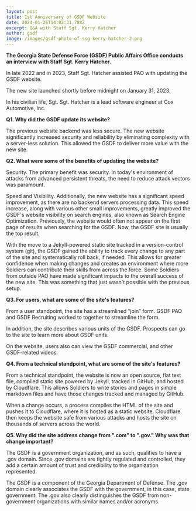 ```yaml
---
layout: post
title: 1st Anniversary of GSDF Website
date: 2024-01-26T14:02:31.788Z
excerpt: Q&A with Staff Sgt. Kerry Hatcher
author: gsdf
image: /images/gsdf-photo-of-ssg-kerry-hatcher-2.png
---
```

**The Georgia State Defense Force (GSDF) Public Affairs Office conducts an interview with Staff Sgt. Kerry Hatcher.** 

In late 2022 and in 2023, Staff Sgt. Hatcher assisted PAO with updating the GSDF website.

The new site launched shortly before midnight on January 31, 2023.

In his civilian life, Sgt. Sgt. Hatcher is a lead software engineer at Cox Automotive, Inc.

**Q1. Why did the GSDF update its website?**

The previous website backend was less secure. The new website significantly increased security and reliability by eliminating complexity with a server-less solution. This allowed the GSDF to deliver more value with the new site.

**Q2. What were some of the benefits of updating the website?** 

Security. The primary benefit was security. In today's environment of attacks from advanced persistent threats, the need to reduce attack vectors was paramount.

Speed and Visibility. Additionally, the new website has a significant speed improvement, as there are no backend servers processing data. This speed increase, along with various other small improvements, greatly improved the GSDF's website visibility on search engines, also known as Search Engine Optimization. Previously, the website would often not appear on the first page of results when searching for the GSDF. Now, the GSDF site is usually the top result. 

With the move to a Jekyll-powered static site tracked in a version-control system (git), the GSDF gained the ability to track every change to any part of the site and systematically roll back, if needed. This allows for greater confidence when making changes and creates an environment where more Soldiers can contribute their skills from across the force. Some Soldiers from outside PAO have made significant impacts to the overall success of the new site. This was something that just wasn't possible with the previous setup.

**Q3. For users, what are some of the site's features?**

From a user standpoint, the site has a streamlined “join” form. GSDF PAO and GSDF Recruiting worked to together to streamline the form. 

In addition, the site describes various units of the GSDF. Prospects can go to the site to learn more about GSDF units.

On the website, users also can view the GSDF commercial, and other GSDF-related videos.

**Q4. From a technical standpoint, what are some of the site's features?**

From a technical standpoint, the website is now an open source, flat text file, compiled static site powered by Jekyll, tracked in GitHub, and hosted by Cloudflare. This allows Soldiers to write stories and pages in simple markdown files and have those changes tracked and managed by GitHub. 

When a change occurs, a process compiles the HTML of the site and pushes it to Cloudflare, where it is hosted as a static website. Cloudflare then keeps the website safe from various attacks and hosts the site on thousands of servers across the world.

**Q5. Why did the site address change from ".com" to ".gov." Why was that change important?**

The GSDF is a government organization, and as such, qualifies to have a .gov domain. Since .gov domains are tightly regulated and controlled, they add a certain amount of trust and credibility to the organization represented.

The GSDF is a component of the Georgia Department of Defense. The .gov domain clearly associates the GSDF with the government, in this case, state government. The .gov also clearly distinguishes the GSDF from non-government organizations with similar names and/or acronyms.